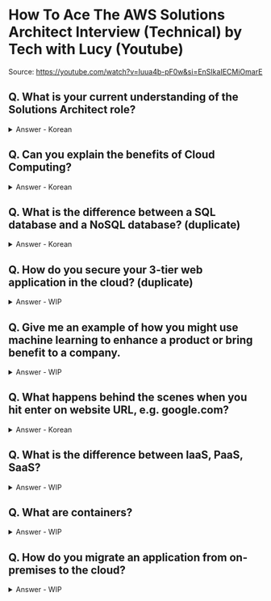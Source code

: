 # How To Ace The AWS Solutions Architect Interview (Technical) by Tech with Lucy (Youtube)
Source: https://youtube.com/watch?v=Iuua4b-pF0w&si=EnSIkaIECMiOmarE

## Q. What is your current understanding of the Solutions Architect role?
<details>
<summary>
Answer - Korean</summary>
<div markdown="1">
솔루션즈 아키텍트는 고객들이 클라우드 서비스를 더욱 효율적으로 사용할 수 있게 도와주는 역할을 합니다.
고객들에게 클라우드 전략을 소개하고 현재 비즈니스 요구 사항과 향후 예상되는 요구 사항을 충족하도록 AWS 서비스를 통합하는 솔루션 설계하고 개발 클라우드 전환 업무를 지원하는 역할들을 수행합니다.
기술적으로 확고한 클라우드 지식을 가지고 고객들과 함께 소통하여 최상의 솔루션을 제공하는 것을 목표로 합니다.
<br>
</div>
</details>

## Q. Can you explain the benefits of Cloud Computing?
<details>
<summary>
Answer - Korean</summary>
<div markdown="1">
클라우드 컴퓨팅은 IT 리소스(서버 및 네트워크 등)를 인터넷으로 빌려주는 서비스입니다. 
직접 리소스를 조달하거나 구성, 관리할 필요가 없이 AWS, Google Cloud, Azure 등과 같은 클라우드 공급자로부터 컴퓨팅 파워, 스토리지, 데이터베이스와 같은 기술 서비스에 액세스 가능하고 사용한 만큼만 비용을 지불하면 됩니다. <br>
클라우드 컴퓨팅의 장점으로는

**민첩성**(클라우드를 통해 여러 기술에 쉽고 빠르게 액세스 가능), <br>
**탄력성**(비즈니스 요구가 변화함에 따라 리소스, 용량 확장과 축소가 용이), <br>
**비용 절감**(클라우드를 통해 고정 비용(데이터 센터, 물리적 서버 등) 감소, 규모의 경제), <br>
**몇분 만에 전 세계로 배포 가능한 점**(클라우드를 사용하면 몇 분 만에 새로운 지리적 리전으로 확장하고 전 세계에 배포 가능)이 있습니다.

<br>
Tip: The on-demand delivery of IT resources over the internet with a pay-as-you-go model <br>
Benefits: <br>
- Agility  <br>
- Elasticity  <br>
- Cost savings  <br>
- Deploy globally in minutes <br>
</div>
</details>

## Q. What is the difference between a SQL database and a NoSQL database? (duplicate)
<details>
<summary>
Answer - Korean</summary>
<div markdown="1">
데이터베이스(DBMS)는 관계형 데이터베이스(SQL DB)와 그 나머지(NoSQL DB)로 분류 가능합니다. 
관계형 데이터베이스와 상호작용할 때 SQL를 사용하면 SQL DB이고 그것이 아니면 NoSQL DB 입니다.<br>
 
**SQL DB**는 데이터를 행과 열이 있는 표형태로 저장합니다. (가장 많이 사용되는 데이터베이스의 유형입니다.)
테이블의 구조와 데이터 타입 등을 사전에 정의합니다. 그리고 테이블에 정의된 내용(스키마(Schema)라는 틀)에 알맞은 형태의 데이터만 삽입할 수 있습니다. 특정한 형식을 지키기 때문에, 데이터를 정확히 입력했다면 데이터를 사용할 때에는 매우 수월합니다.
대표적 제품으로는 MySQL, PostgreSQL, Oracle DB이 있습니다.<br>

**SQL DB 장점**<br>
 - 명확하게 정의된 스키마, 데이터 무결성 보장<br>
 - 관계는 각 데이터를 중복없이 한번만 저장<br>
  
**SQL DB 단점**<br>
 - 덜 유연함. 데이터 스키마를 사전에 계획하고 알려야 함.(나중에 수정하기 힘듬)<br>
 - 관계를 맺고 있어서 조인문이 많은 복잡한 쿼리가 만들어질 수 있음<br>
 - 대체로 수직적 확장만 가능함<br>

**NoSQL DB**는 스키마가 정해진 것이 아니어서 유연성, 확장성 측면에서 더 효과적입니다. 
유연한 스키마를 제공하며, 대량의 데이터와 높은 사용자 부하에서도 손쉽게 확장이 가능
SQL DB가 아닌 모든 것을 말하는 것으로 종류가 다양합니다. 대표적으로 Key-Value, Document, Graph이 있습니다. <br>

 - Key-Value :  Key와 Value 형태로 데이터 저장합니다. 가장 단순한 형태의 데이터베이스 그러므로 가장 빠릅니다. 캐시, 세션 관리, 실시간 분석 등에 주로 사용됩니다. <br>
  대표적인 제품: redis, amazon DynamoDB <br>
 - Document: Key 와 Document (like JSON)의 형태로 데이터 저장합니다. JSON의 형태라 스키마가 변하는데 유연하게 대처 가능합니다.<br>
  대표적인 제품: Amazon DocumentDB, MongoDB<br>
- Graph:  노드의 속성별로 데이터를 저장합니다. 페이스북과 같은 소셜네트워크, 추천엔진을 위한 데이터베이스에 사용됩니다. <br>
  대표적인 제품: Amazon Neptune, neo4j<br>

**NoSQL 장점**<br>
 - 스키마가 없어서 유연함. 언제든지 저장된 데이터를 조정하고 새로운 필드 추가 가능<br>
 - 데이터는 애플리케이션이 필요로 하는 형식으로 저장됨. 데이터 읽어오는 속도 빨라짐<br>
 - 수직 및 수평 확장이 가능해서 애플리케이션이 발생시키는 모든 읽기/쓰기 요청 처리 가능<br>

**NoSQL 단점**<br>
 - 유연성으로 인해 데이터 구조 결정을 미루게 될 수 있음<br>
 - 데이터 중복을 계속 업데이트 해야 함<br>
 - 데이터가 여러 컬렉션에 중복되어 있기 때문에 수정 시 모든 컬렉션에서 수행해야 함 (SQL에서는 중복 데이터가 없으므로 한번만 수행이 가능)<br>

**❗️SQL 데이터베이스와 NoSQL 데이터베이스 차이점**
 - 데이터 저장(Storage) <br>
NoSQL은 key-value, document, wide-column, graph 등의 다양한 방식으로 데이터를 저장합니다. <br>
관계형 데이터베이스는 SQL을 이용해서 데이터를 테이블에 저장합니다. 미리 작성된 스키마를 기반으로 정해진 형식에 맞게 데이터를 저장해야 합니다. <br>
 - 스키마(Schema) <br>
SQL을 사용하려면, 고정된 형식의 스키마가 필요합니다.
다시 말해, 처리하려는 데이터 속성별로 열(column)에 대한 정보를 미리 정해두어야 한다.
스키마는 나중에 변경할 수 있지만, 이 경우 데이터베이스 전체를 수정하거나 오프라인(down-time)으로 전환할 필요가 있습니다. <br>
NoSQL은 관계형 데이터베이스보다 동적으로 스키마의 형태를 관리할 수 있습니다.
행을 추가할 때 즉시 새로운 열을 추가할 수 있고, 개별 속성에 대해서 모든 열에 대한 데이터를 반드시 입력하지 않아도 됩니다. <br>
 - 쿼리(Querying) <br>
쿼리는 데이터베이스에 대해서 정보를 요청하는 질의문입니다.
관계형 데이터베이스는 테이블의 형식과 테이블간의 관계에 맞춰 데이터를 요청해야 합니다.
그래서 정보를 요청할 때, SQL과 같이 구조화된 쿼리 언어를 사용합니다. <br>
비관계형 데이터베이스의 쿼리는 데이터 그룹 자체를 조회하는 것에 초점을 두고 있습니다.
그래서 구조화 되지 않은 쿼리 언어로도 데이터 요청이 가능합니다.
UnQL(UnStructured Query Language)이라고 말하기도 한다. <br>
 - 확장성(Scalability) <br>
일반적으로 SQL 기반의 관계형 데이터베이스는 **수직적으로** 확장합니다.
높은 메모리, CPU를 사용하는 확장이라고도 합니다.
데이터베이스가 구축된 하드웨어의 성능을 많이 이용하기 때문에 비용이 많이 듭니다.
여러 서버에 걸쳐서 데이터베이스의 관계를 정의할 수 있지만, 매우 복잡하고 시간이 많이 소모됩니다.  <br>
NoSQL로 구성된 데이터베이스는 **수평적으로** 확장합니다.
보다 값싼 서버 증설, 또는 클라우드 서비스 이용하는 확장이라고도 합니다.
NoSQL 데이터베이스를 위한 서버를 추가적으로 구축하면, 많은 트래픽을 보다 편리하게 처리할 수 있습니다.
그리고 저렴한 범용 하드웨어나 클라우드 기반의 인스턴스에 NoSQL 데이터베이스를 호스팅할 수 있어서, 수직적 확장보다 상대적으로 비용이 저렴합니다. 

<br>

**❗️ SQL 기반의 관계형 데이터베이스를 사용하는 케이스**<br>
1. 데이터베이스의 ACID 성질을 준수해야 하는 경우  <br>
 - ACID: Atomicity(원자성), Consistency(일관성), Isolation(격리성), Durability(지속성) <br>
 - 각 단어는 데이터베이스에서 실행되는 하나의 트랜잭션(Transaction)에 의한 상태의 변화를 수행하는 과정에서, 안전성을 보장하기 위해 필요한 성질입니다. <br>
 - SQL을 사용하면 데이터베이스와 상호 작용하는 방식을 정확하게 규정할 수 있기 때문에, 데이터베이스에서 데이터를 처리할 때 발생할 수 있는 예외적인 상황을 줄이고, 데이터베이스의 무결성을 보호할 수 있습니다. <br>
 - 전자 상거래를 비롯한 모든 금융 서비스를 위한 소프트웨어 개발 에서는 반드시 데이터베이스의 ACID 성질을 준수해야 합니다. <br>
2. 소프트웨어에 사용되는 데이터가 구조적이고 일관적인 경우 <br>
 - 소프트웨어(프로젝트)의 규모가 많은 서버를 필요로 하지 않고 일관된 데이터를 사용하는 경우, 관계형 데이터베이스를 사용하는 경우가 많습니다. <br>
 - 다양한 데이터 유형과 높은 트래픽을 지원하도록 설계된 NoSQL 데이터베이스를 사용해야만 하는 이유가 없기 때문입니다.<br>

**❗️ NoSQL 기반의 비관계형 데이터베이스를 사용하는 케이스**<br>
1. 데이터의 구조가 거의 또는 전혀 없는 대용량의 데이터를 저장하는 경우 <br>
 - 대부분의 NoSQL 데이터베이스는 저장할 수 있는 데이터의 유형에 제한이 없습니다. <br>
 - 필요에 따라, 언제든지 데이터의 새 유형을 추가할 수 있습니다. <br>
 - 소프트웨어 개발에 정형화 되지 않은 많은 양의 데이터가 필요한 경우, NoSQL을 적용하는 것이 더 효율적일 수 있습니다. <br>
2. 클라우드 컴퓨팅 및 저장공간을 최대한 활용하는 경우 <br>
 - 클라우드 기반으로 데이터베이스 저장소를 구축하면, 저렴한 비용의 솔루션을 제공받을 수 있습니다. <br>
 - 소프트웨어에 데이터베이스의 확장성이 중요하다면, 별다른 번거로움 없이 확장할 수 있는 NoSQL 데이터베이스를 사용하는 것이 좋습니다. <br>
3. 빠르게 서비스를 구축하는 과정에서 데이터 구조를 자주 업데이트 하는 경우 <br>
 - NoSQL 데이터베이스의 경우 스키마를 미리 준비할 필요가 없기 때문에 빠르게 개발하는 과정에 매우 유리합니다. <br>
 - 시장에 빠르게 프로토타입을 출시해야 하는 경우가 이에 해당합니다. <br>
 - 또한 소프트웨어 버전별로 많은 다운타임(데이터베이스 서버를 오프라인으로 전환하여 데이터 처리를 진행하는 작업 시간) 없이 데이터 구조를 자주 업데이트 해야하는 경우, 스키마를 매번 수정해야 하는 관계형 데이터베이스 보다 NoSQL 기반의 비관계형 데이터베이스를 사용하는 게 더 적합합니다. <br>

Source: 
<br>
https://hanamon.kr/데이터베이스-sql-vs-nosql/
<br>
https://velog.io/@swhan9404/NoSQL-의-종류별-특징
</div>
</details>

## Q. How do you secure your 3-tier web application in the cloud? (duplicate)
<details>
<summary>
Answer - WIP</summary>
<div markdown="1">
- Networking best practices  <br>
- Data protection <br>
- Identity and access management  <br>
</div>
</details>

## Q. Give me an example of how you might use machine learning to enhance a product or bring benefit to a company.
<details>
<summary>
Answer - WIP</summary>
<div markdown="1">
e.g. You run an E-Commerce Website <br>
Once custoner buys something, they get recommended with other products to buy ... <br>
--> Based on the purchase history of similar shoppers  <br>
</div>
</details>

## Q. What happens behind the scenes when you hit enter on website URL, e.g. google.com?
<details>
<summary>
Answer - Korean</summary>
<div markdown="1">

1. 웹 브라우저에 URL을 입력하고 Enter 키 입력
2. 웹 브라우저가 도메인명의 **IP 주소** 조회
   브라우저는 인터넷에서 연결할 서버를 파악해야 합니다. 이렇게 하려면 입력한 도메인을 사용하여 웹 사이트를 호스팅하는 서버의 IP 주소를 조회해야 합니다. DNS 조회를 사용하여 이 작업을 수행합니다. <br>
   DNS는 복잡하고 매우 빨라야 하기 때문에 DNS 데이터는 웹 브라우저 사이의 서로 다른 계층과 인터넷의 다양한 위치에 임시로 저장됩니다. 이를 캐시(Cache)라고 부르는데, 웹 브라우저는 고유한 캐시, 운영 체제 캐시, 라우터의 로컬 네트워크 캐시, 회사 네트워크 또는 인터넷 서비스 제공업체(ISP)의 DNS 서버 캐시를 확인합니다. <br>
   만약, 웹 브라우저가 캐시 계층에서 IP 주소를 찾을 수 없는 경우 회사 네트워크 또는 ISP의 DNS 서버가 재귀적 DNS 조회를 수행합니다. 재귀적 DNS 조회는 인터넷에 있는 여러 DNS 서버를 요청하며, 검색될 때까지 DNS 레코드에 대해 더 많은 DNS 서버에 요청합니다. 웹 브라우저가 IP 주소로 DNS 레코드를 가져오면 인터넷에서 서버를 찾아 연결을 설정해야 합니다. <br>

3. 웹 브라우저가 서버와의 TCP 연결 시작
   인터넷에 연결된 웹 브라우저 요청 패킷은 일반적으로 TCP/IP(Transmission Control Protocol/Internet Protocol)라고 하는 전송 제어 프로토콜을 사용하여 라우터 장비, 인터넷 서비스 제공회사 교환기를 통해 이동되어, 통신 회사간 경로인 라우팅 테이블을 따라서 연결할 IP 주소가 있는 웹 서버를 찾습니다.  <br>
    클라이언트와 서버가 SYN(synchronize: 연결 요청) 및 ACK(acknowledgement: 승인) 메시지를 교환하여 연결을 설정하는 3단계 프로세스입니다. <br>
    1. 클라이언트는 인터넷을 통해 서버에 SYN 패킷을 보내 새 연결이 가능한지 여부를 묻는다.
    2. 서버에 새 연결을 수락할 수 있는 열린 포트가 있는 경우, SYN/ACK 패킷을 사용하여 SYN 패킷의 ACK(승인)으로 응답한다.
    3. 클라이언트는 서버로부터 SYN/ACK 패킷을 수신하고 ACK 패킷을 전송하여 승인한다.

4. 웹 브라우저가 HTTP 요청을 서버로 전송
   TCP 연결이 설정되면 데이터 전송이 시작됩니다. 브라우저는 웹 페이지를 요청하는 GET 요청을 보냅니다.
   URL 요청에 대한 요청 라인: GET /blog/1620 HTTP/1.1 <br>
   요청 라인은 서버에 /blog/1620에서 리소스를 가져오고 HTTP/1.1과 통신하기를 원한다고 알립니다.
5. 웹 서버가 요청을 처리하고 응답을 다시 전송
   서버는 요청을 받고 요청 라인, 헤더 및 본문의 정보를 기반으로 요청 처리 방법을 결정하고 응답을 보냅니다.
6. 웹 브라우저가 콘텐츠 렌더링

> DNS(Domain Name System)는 웹사이트의 IP 주소와 도메인 주소를 연결해주는 시스템이다. 인터넷의 모든 URL에는 고유한 IP 주소가 할당되어 있으며, IP 주소는 액세스 요청 웹 사이트의 서버를 호스트하는 컴퓨터에 속한다. 예를 들어, www.google.com의 IP 주소는 142.250.196.110이다. DNS의 주요 목적은 사람들이 쉽게 사이트 주소를 찾을 수 있도록 도와주는 것이다. 만약 DNS가 없다면 google.com과 같이 도메인 주소가 아닌, 142.250.196.110 라는 IP 주소를 하나하나 외워서 사이트에 접속해야 한다. DNS 가 자동으로 URL과 IP 주소를 매핑해주기 때문에, 쉽게 원하는 사이트에 접속할 수 있다.<br>

</div>
</details>

## Q. What is the difference between IaaS, PaaS, SaaS?
<details>
<summary>
Answer - WIP</summary>
<div markdown="1">
</div>
</details>

## Q. What are containers?
<details>
<summary>
Answer - WIP</summary>
<div markdown="1">
</div>
</details>

## Q. How do you migrate an application from on-premises to the cloud?

<details>
<summary>
Answer - WIP</summary>
<div markdown="1">
</div>
</details>
